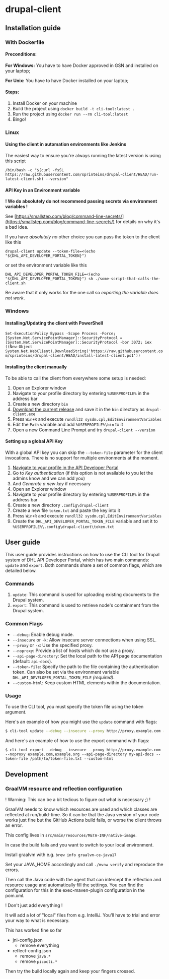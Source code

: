 # drupal-client

## Installation guide

### With Dockerfile
#### Preconditions:
**For Windows:** You have to have Docker approved in GSN and installed on your laptop;

**For Unix:** You have to have Docker installed on your laptop;

#### Steps:
1. Install Docker on your machine
2. Build the project using 
`docker build -t cli-tool:latest .`
3. Run the project using 
`docker run --rm cli-tool:latest`
4. Bingo!
### Linux

#### Using the client in automation environments like Jenkins

The easiest way to ensure you're always running the latest version is using this script

`/bin/bash -c "$(curl -fsSL https://raw.githubusercontent.com/sprinteins/drupal-client/HEAD/run-latest-client.sh) --version"`

#### API Key in an Environment variable

**! We do absolutely do not recommend passing secrets via environment variables !**

See [https://smallstep.com/blog/command-line-secrets/](https://smallstep.com/blog/command-line-secrets/) for details on why it's a bad idea.

If you have *absolutely no* other choice you can pass the token to the client like this

`drupal-client update --token-file=<(echo "${DHL_API_DEVELOPER_PORTAL_TOKEN}")`

or set the environment variable like this

`DHL_API_DEVELOPER_PORTAL_TOKEN_FILE=<(echo "${DHL_API_DEVELOPER_PORTAL_TOKEN}") sh ./some-script-that-calls-the-client.sh`

Be aware that it only works for the one call so *exporting the variable does not work*.

### Windows

#### Installing/Updating the client with PowerShell

`Set-ExecutionPolicy Bypass -Scope Process -Force; [System.Net.ServicePointManager]::SecurityProtocol = [System.Net.ServicePointManager]::SecurityProtocol -bor 3072; iex ((New-Object System.Net.WebClient).DownloadString('https://raw.githubusercontent.com/sprinteins/drupal-client/HEAD/install-latest-client.ps1'))`

#### Installing the client manually

To be able to call the client from everywhere some setup is needed:

1. Open an Explorer window
2. Navigate to your profile directory by entering `%USERPROFILE%` in the address bar
3. Create a new directory `bin`
4. [Download the current release](https://github.com/sprinteins/drupal-client/releases/latest/download/drupal-client-windows.exe) and save it in the `bin` directory as `drupal-client.exe`
5. Press `Win+R` and execute `rundll32 sysdm.cpl,EditEnvironmentVariables`
6. Edit the `Path` variable and add `%USERPROFILE%\bin` to it
7. Open a new Command Line Prompt and try `drupal-client --version`

#### Setting up a global API Key

With a global API key you can skip the `--token-file` parameter for the client invocations.
There is no support for multiple environments at the moment.

1. [Navigate to your profile in the API Developer Portal](https://developer.dhl.com/user/)
2. Go to *Key authentication* (if this option is not available to you let the admins know and we can add you)
3. And *Generate a new key* if necessary
4. Open an Explorer window
5. Navigate to your profile directory by entering `%USERPROFILE%` in the address bar
6. Create a new directory `.config\drupal-client`
7. Create a new file `token.txt` and paste the key into it
8. Press `Win+R` and execute `rundll32 sysdm.cpl,EditEnvironmentVariables`
9. Create the `DHL_API_DEVELOPER_PORTAL_TOKEN_FILE` variable and set it to `%USERPROFILE%\.config\drupal-client\token.txt`

## User guide

This user guide provides instructions on how to use the CLI tool for Drupal system of DHL API Developer Portal, which has two main commands: `update` and `export`. Both commands share a set of common flags, which are detailed below.

### Commands

1. `update`: This command is used for uploading existing documents to the Drupal system.
2. `export`: This command is used to retrieve node's containment from the Drupal system.

### Common Flags

- `--debug`: Enable debug mode.
- `--insecure` or `-k`: Allow insecure server connections when using SSL.
- `--proxy` or `-x`: Use the specified proxy.
- `--noproxy`: Provide a list of hosts which do not use a proxy.
- `--api-page-directory`: Set the local path to the API page documentation (default: `api-docs`).
- `--token-file`: Specify the path to the file containing the authentication token. Can also be set via the environment variable `DHL_API_DEVELOPER_PORTAL_TOKEN_FILE` *(required)*.
- `--custom-html`: Keep custom HTML elements within the documentation.

### Usage

To use the CLI tool, you must specify the token file using the token argument.


Here's an example of how you might use the `update` command with flags:

```sh
$ cli-tool update --debug --insecure --proxy http://proxy.example.com --noproxy example.com,example.org --api-page-directory my-api-docs --token-file /path/to/token-file.txt --custom-html
```

And here's an example of how to use the export command with flags:
```shell
$ cli-tool export --debug --insecure --proxy http://proxy.example.com --noproxy example.com,example.org --api-page-directory my-api-docs --token-file /path/to/token-file.txt --custom-html
```

## Development

### GraalVM resource and reflection configuration

! Warning: This can be a bit tedious to figure out what is necessary ;) !

GraalVM needs to know which resources are used and which
classes are reflected at run/build-time. So it can be that
the Java version of your code works just fine but the GitHub
Actions build fails, or worse the client throws an error.

This config lives in `src/main/resources/META-INF/native-image`.

In case the build fails and you want to switch to your local
environment.

Install graalvm with e.g. `brew info graalvm-ce-java17`

Set your JAVA_HOME accordingly and call `./mvnw verify` and
reproduce the errors.

Then call the Java code with the agent that can intercept
the reflection and resource usage and automatically fill
the settings. You can find the configuration for this in 
the exec-maven-plugin configuration in the pom.xml.

! Don't just add everything !

It will add a lot of "local" files from e.g. IntelliJ.
You'll have to trial and error your way to what is necessary.

This has worked fine so far

 * jni-config.json
   * remove everything
 * reflect-config.json
   * remove `java.*`
   * remove `picocli.*`

Then try the build locally again and keep your fingers crossed.
